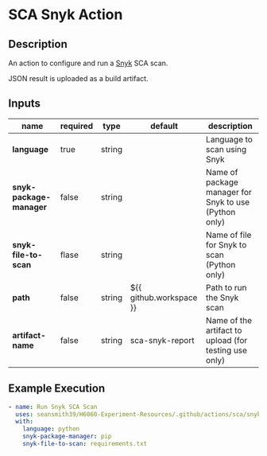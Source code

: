 # SCA Snyk Action

## Description

An action to configure and run a [Snyk](https://snyk.io/) SCA scan.

JSON result is uploaded as a build artifact.

## Inputs

| name                     | required | type   | default                 | description                                           |
|--------------------------| -------- | ------ |-------------------------| ----------------------------------------------------- |
| **language**             | true     | string |                         | Language to scan using Snyk                           |
| **snyk-package-manager** | false    | string |                         | Name of package manager for Snyk to use (Python only) |
| **snyk-file-to-scan**    | flase    | string |                         | Name of file for Snyk to scan (Python only)           |
| **path**                 | false    | string | ${{ github.workspace }} | Path to run the Snyk scan                             |
| **artifact-name**        | false    | string | sca-snyk-report         | Name of the artifact to upload (for testing use only) |

## Example Execution

```yaml
- name: Run Snyk SCA Scan
  uses: seansmith39/H6060-Experiment-Resources/.github/actions/sca/snyk
  with:
    language: python
    snyk-package-manager: pip
    snyk-file-to-scan: requirements.txt
```
